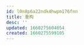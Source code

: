 ```yaml
---
id: l0n8p6a22ndk4hwpm176fnn
title: 重构
desc: ''
updated: 1660275604054
created: 1660275599105
---
```

